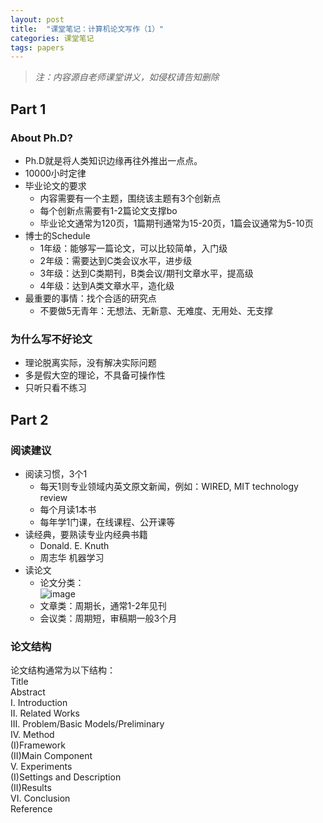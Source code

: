 ```yaml
---
layout: post
title:  "课堂笔记：计算机论文写作（1）"
categories: 课堂笔记
tags: papers
---
```


> *注：内容源自老师课堂讲义，如侵权请告知删除*

## Part 1
### About Ph.D?
* Ph.D就是将人类知识边缘再往外推出一点点。
* 10000小时定律
* 毕业论文的要求
  - 内容需要有一个主题，围绕该主题有3个创新点
  - 每个创新点需要有1-2篇论文支撑bo
  - 毕业论文通常为120页，1篇期刊通常为15-20页，1篇会议通常为5-10页
* 博士的Schedule
  - 1年级：能够写一篇论文，可以比较简单，入门级
  - 2年级：需要达到C类会议水平，进步级
  - 3年级：达到C类期刊，B类会议/期刊文章水平，提高级
  - 4年级：达到A类文章水平，造化级
* 最重要的事情：找个合适的研究点
  - 不要做5无青年：无想法、无新意、无难度、无用处、无支撑
  
### 为什么写不好论文
* 理论脱离实际，没有解决实际问题
* 多是假大空的理论，不具备可操作性
* 只听只看不练习

## Part 2
### 阅读建议
* 阅读习惯，3个1
  - 每天1则专业领域内英文原文新闻，例如：WIRED, MIT technology review
  - 每个月读1本书
  - 每年学1门课，在线课程、公开课等
* 读经典，要熟读专业内经典书籍
  - Donald. E. Knuth
  - 周志华 机器学习
* 读论文
  - 论文分类：  
![image](https://imxuemei.github.io/img/classificationOfPapers.png)
  - 文章类：周期长，通常1-2年见刊
  - 会议类：周期短，审稿期一般3个月
  
### 论文结构
论文结构通常为以下结构：  
Title  
Abstract  
I. Introduction  
II. Related Works  
III. Problem/Basic Models/Preliminary  
IV. Method  
(I)Framework  
(II)Main Component  
V. Experiments  
(I)Settings and Description  
(II)Results  
VI. Conclusion  
Reference
